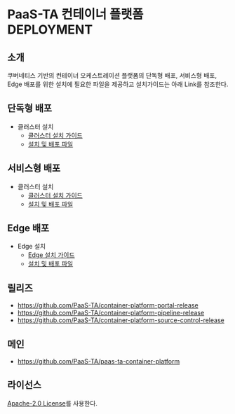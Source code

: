 # PaaS-TA 컨테이너 플랫폼 DEPLOYMENT
## 소개
쿠버네티스 기반의 컨테이너 오케스트레이션 플랫폼의 단독형 배포, 서비스형 배포, Edge 배포를 위한 설치에 필요한 파일을 제공하고 설치가이드는 아래 Link를 참조한다. 

## 단독형 배포   
- 클러스터 설치
  + [클러스터 설치 가이드](https://github.com/PaaS-TA/paas-ta-container-platform/blob/master/install-guide/standalone/cp-cluster-install.md)
  + [설치 및 배포 파일](https://github.com/PaaS-TA/paas-ta-container-platform-deployment/tree/master/standalone)

## 서비스형 배포 
- 클러스터 설치
  + [클러스터 설치 가이드](https://github.com/PaaS-TA/paas-ta-container-platform/blob/master/install-guide/standalone/cp-cluster-install.md)  
  + [설치 및 배포 파일](https://github.com/PaaS-TA/paas-ta-container-platform-deployment/tree/master/standalone)

## Edge 배포
- Edge 설치
  + [Edge 설치 가이드](https://github.com/PaaS-TA/paas-ta-container-platform/blob/master/install-guide/edge/cp-edge-install.md)  
  + [설치 및 배포 파일](https://github.com/PaaS-TA/paas-ta-container-platform-deployment/tree/master/edge)

## 릴리즈	
- https://github.com/PaaS-TA/container-platform-portal-release
- https://github.com/PaaS-TA/container-platform-pipeline-release
- https://github.com/PaaS-TA/container-platform-source-control-release

## 메인
- https://github.com/PaaS-TA/paas-ta-container-platform

## 라이선스
[Apache-2.0 License](http://www.apache.org/licenses/LICENSE-2.0)를 사용한다.